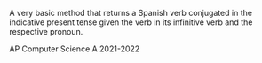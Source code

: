 A very basic method that returns a Spanish verb conjugated in the indicative present tense
given the verb in its infinitive verb and the respective pronoun.

AP Computer Science A 2021-2022
